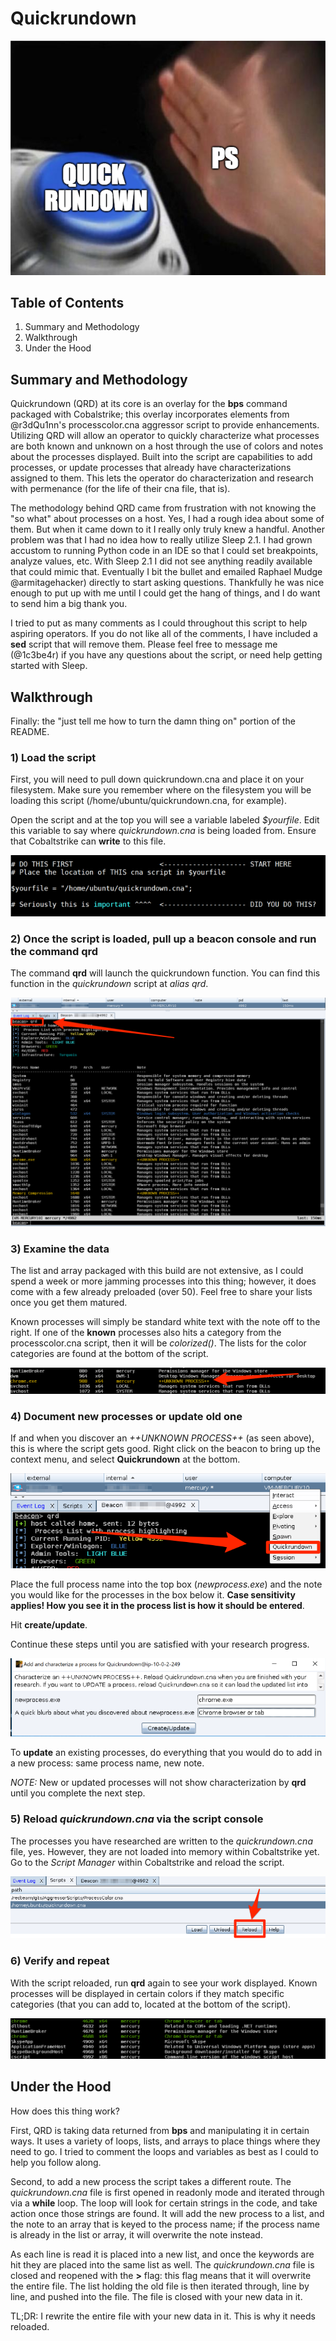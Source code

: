 # Quickrundown

![alt text](https://raw.githubusercontent.com/1c3be4r/stash/master/quickrundown.png "QRD")

## Table of Contents
1. Summary and Methodology
2. Walkthrough
3. Under the Hood


## Summary and Methodology

Quickrundown (QRD) at its core is an overlay for the **bps** command packaged with Cobalstrike; this overlay incorporates elements from @r3dQu1nn's processcolor.cna aggressor script to provide enhancements. Utilizing QRD will allow an operator to quickly characterize what processes are both known and unknown on a host through the use of colors and notes about the processes displayed. Built into the script are capabilities to add processes, or update processes that already have characterizations assigned to them. This lets the operator do characterization and research with permenance (for the life of their cna file, that is). 

The methodology behind QRD came from frustration with not knowing the "so what" about processes on a host. Yes, I had a rough idea about some of them. But when it came down to it I really only truly knew a handful. Another problem was that I had no idea how to really utilize Sleep 2.1. I had grown accustom to running Python code in an IDE so that I could set breakpoints, analyze values, etc. With Sleep 2.1 I did not see anything readily available that could mimic that. Eventually I bit the bullet and emailed Raphael Mudge @armitagehacker) directly to start asking questions. Thankfully he was nice enough to put up with me until I could get the hang of things, and I do want to send him a big thank you.

I tried to put as many comments as I could throughout this script to help aspiring operators. If you do not like all of the comments, I have included a **sed** script that will remove them. Please feel free to message me (@1c3be4r) if you have any questions about the script, or need help getting started with Sleep.

## Walkthrough

Finally: the "just tell me how to turn the damn thing on" portion of the README. 

### 1) Load the script

First, you will need to pull down quickrundown.cna and place it on your filesystem. Make sure you remember where on the filesystem you will be loading this script (/home/ubuntu/quickrundown.cna, for example). 

Open the script and at the top you will see a variable labeled *$yourfile*. Edit this variable to say where *quickrundown.cna* is being loaded from. Ensure that Cobaltstrike can **write** to this file.

![alt text](https://raw.githubusercontent.com/1c3be4r/stash/master/step1.png "Step 1")

### 2) Once the script is loaded, pull up a beacon console and run the command **qrd**

The command **qrd** will launch the quickrundown function. You can find this function in the *quickrundown* script at *alias qrd*.

![alt text](https://raw.githubusercontent.com/1c3be4r/stash/master/step2_.png "Step 2")

### 3) Examine the data

The list and array packaged with this build are not extensive, as I could spend a week or more jamming processes into this thing; however, it does come with a few already preloaded (over 50). Feel free to share your lists once you get them matured. 

Known processes will simply be standard white text with the note off to the right. If one of the **known** processes also hits a category from the processcolor.cna script, then it will be *colorized()*. The lists for the color categories are found at the bottom of the script.

![alt text](https://raw.githubusercontent.com/1c3be4r/stash/master/step4_more.png "Step 3")

### 4) Document new processes or update old one

If and when you discover an *++UNKNOWN PROCESS++* (as seen above), this is where the script gets good. Right click on the beacon to bring up the context menu, and select **Quickrundown** at the bottom. 

![alt text](https://raw.githubusercontent.com/1c3be4r/stash/master/step3_.png "Step 4 also")

Place the full process name into the top box (*newprocess.exe*) and the note you would like for the processes in the box below it.  **Case sensitivity applies! How you see it in the process list is how it should be entered**. 

Hit **create/update**.

Continue these steps until you are satisfied with your research progress.

![alt text](https://raw.githubusercontent.com/1c3be4r/stash/master/step4.png "Step 4")

To **update** an existing processes, do everything that you would do to add in a new process: same process name, new note. 

*NOTE:* New or updated processes will not show characterization by **qrd** until you complete the next step.

### 5) Reload *quickrundown.cna* via the script console

The processes you have researched are written to the *quickrundown.cna* file, yes. However, they are not loaded into memory within Cobaltstrike yet. Go to the *Script Manager* within Cobaltstrike and reload the script.

![alt text](https://raw.githubusercontent.com/1c3be4r/stash/master/step5.png "Step 5")

### 6) Verify and repeat

With the script reloaded, run **qrd** again to see your work displayed. Known processes will be displayed in certain colors if they match specific categories (that you can add to, located at the bottom of the script). 

![alt text](https://raw.githubusercontent.com/1c3be4r/stash/master/step6.png "Step 6")

## Under the Hood

How does this thing work? 

First, QRD is taking data returned from **bps** and manipulating it in certain ways. It uses a variety of loops, lists, and arrays to place things where they need to go. I tried to comment the loops and variables as best as I could to help you follow along.

Second, to add a new process the script takes a different route. The *quickrundown.cna* file is first opened in readonly mode and iterated through via a **while** loop. The loop will look for certain strings in the code, and take action once those strings are found. It will add the new process to a list, and the note to an array that is keyed to the process name; if the process name is already in the list or array, it will overwrite the note instead. 

As each line is read it is placed into a new list, and once the keywords are hit they are placed into the same list as well. The *quickrundown.cna* file is closed and reopened with the **>** flag: this flag means that it will overwrite the entire file. The list holding the old file is then iterated through, line by line, and pushed into the file. The file is closed with your new data in it. 

TL;DR: I rewrite the entire file with your new data in it. This is why it needs reloaded. 

